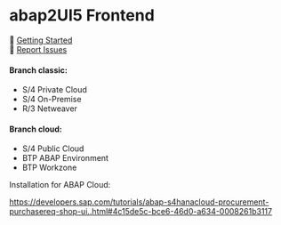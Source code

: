 # abap2UI5 Frontend
🚀 [Getting Started](https://abap2ui5.github.io/docs/configuration/installation.html) <br>
🐛 [Report Issues](https://github.com/abap2UI5/abap2UI5/issues) 
<br>
#### Branch classic:
* S/4 Private Cloud
* S/4 On-Premise
* R/3 Netweaver

#### Branch cloud:
* S/4 Public Cloud
* BTP ABAP Environment
* BTP Workzone

Installation for ABAP Cloud:

https://developers.sap.com/tutorials/abap-s4hanacloud-procurement-purchasereq-shop-ui..html#4c15de5c-bce6-46d0-a634-0008261b3117
